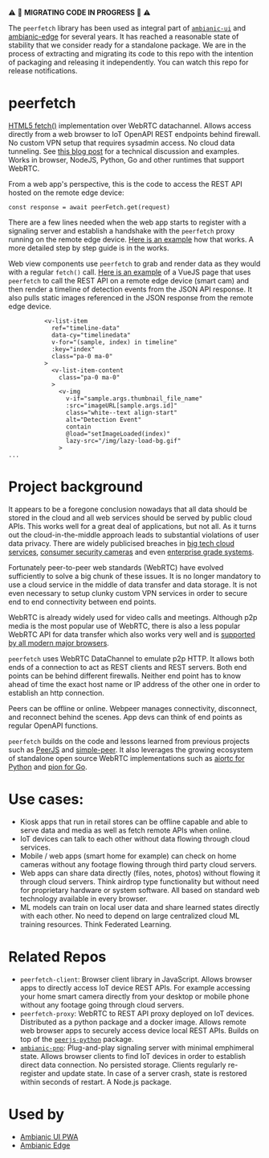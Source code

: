 
:warning: :construction: **MIGRATING CODE IN PROGRESS** :construction: :warning: 

The `peerfetch` library has been used as integral part of [`ambianic-ui`](https://github.com/ambianic/ambianic-ui/blob/master/src/remote/peer-fetch.js) and [ambianic-edge](https://github.com/ambianic/peerjs-python/blob/master/src/peerjs/ext/http_proxy.py) for several years. It has reached a reasonable state of stability that we consider ready for a standalone package. We are in the process of extracting and migrating its code to this repo with the intention of packaging and releasing it independently. You can watch this repo for release notifications.

# peerfetch

[HTML5 fetch()](https://developer.mozilla.org/en-US/docs/Web/API/Fetch_API/Using_Fetch) implementation over WebRTC datachannel. Allows access directly from a web browser to IoT OpenAPI REST endpoints behind firewall. No custom VPN setup that requires sysadmin access. No cloud data tunneling. See [this blog post](https://webrtchacks.com/private-home-surveillance-with-the-webrtc-datachannel/) for a technical discussion and examples. Works in browser, NodeJS, Python, Go and other runtimes that support WebRTC.

From a web app's perspective, this is the code to access the REST API hosted on the remote edge device:

```
const response = await peerFetch.get(request)
```

There are a few lines needed when the web app starts to register with a signaling server and establish a handshake with the `peerfetch` proxy running on the remote edge device. [Here is an example](https://github.com/ambianic/ambianic-ui/blob/cc29e6f4e972d69b17c00b43077a81952be8208e/src/store/pnp.js#L268) how that works. A more detailed step by step guide is in the works.

Web view components use `peerfetch` to grab and render data as they would with a regular `fetch()` call. [Here is an example](https://github.com/ambianic/ambianic-ui/blob/cc29e6f4e972d69b17c00b43077a81952be8208e/src/views/Timeline.vue#L27) of a VueJS page that uses `peerfetch` to call the REST API on a remote edge device (smart cam) and then render a timeline of detection events from the JSON API response. It also pulls static images referenced in the JSON response from the remote edge device.

```vue
          <v-list-item
            ref="timeline-data"
            data-cy="timelinedata"
            v-for="(sample, index) in timeline"
            :key="index"
            class="pa-0 ma-0"
          >
            <v-list-item-content
              class="pa-0 ma-0"
            >
              <v-img
                v-if="sample.args.thumbnail_file_name"
                :src="imageURL[sample.args.id]"
                class="white--text align-start"
                alt="Detection Event"
                contain
                @load="setImageLoaded(index)"
                lazy-src="/img/lazy-load-bg.gif"
              >
...              

```

# Project background

It appears to be a foregone conclusion nowadays that all data should be stored in the cloud and all web services should be served by public cloud APIs. This works well for a great deal of applications, but not all. As it turns out the cloud-in-the-middle approach leads to substantial violations of user data privacy. There are widely publicised breaches in [big tech cloud services](https://blog.storagecraft.com/7-infamous-cloud-security-breaches/), [consumer security cameras](https://www.safewise.com/blog/latest-home-security-breaches-and-responses/) and even [enterprise grade systems](https://www.bloomberg.com/news/articles/2021-03-09/hackers-expose-tesla-jails-in-breach-of-150-000-security-cams).

Fortunately peer-to-peer web standards (WebRTC) have evolved sufficiently to solve a big chunk of these issues. It is no longer mandatory to use a cloud service in the middle of data transfer and data storage. It is not even necessary to setup clunky custom VPN services in order to secure end to end connectivity between end points.

WebRTC is already widely used for video calls and meetings. Although p2p media is the most popular use of WebRTC, there is also a less popular WebRTC API for data transfer which also works very well and is [supported by all modern major browsers](https://developer.mozilla.org/en-US/docs/Web/API/RTCDataChannel#browser_compatibility). 

`peerfetch` uses WebRTC DataChannel to emulate p2p HTTP. It allows both ends of a connection to act as REST clients and REST servers. Both end points can be behind different firewalls. Neither end point has to know ahead of time the exact host name or IP address of the other one in order to establish an http connection. 

Peers can be offline or online. Webpeer manages connectivity, disconnect, and reconnect behind the scenes. App devs can think of end points as regular OpenAPI functions. 

`peerfetch` builds on the code and lessons learned from previous projects such as [PeerJS](https://peerjs.com/) and [simple-peer](https://github.com/feross/simple-peer). It also leverages the growing ecosystem of standalone open source WebRTC implementations such as [aiortc for Python](https://github.com/aiortc/aiortc) and [pion for Go](https://github.com/pion/webrtc).


# Use cases:

- Kiosk apps that run in retail stores can be offline capable and able to serve data and media as well as fetch remote APIs when online. 
- IoT devices can talk to each other without data flowing through cloud services. 
- Mobile / web apps (smart home for example) can check on home cameras without any footage flowing through third party cloud servers. 
- Web apps can share data directly (files, notes, photos) without flowing it through cloud servers. Think airdrop type functionality but without need for proprietary hardware or system software. All based on standard web technology available in every browser. 
- ML models can train on local user data and share learned states directly with each other. No need to depend on large centralized cloud ML training resources. Think Federated Learning. 

# Related Repos

- `peerfetch-client`: Browser client library in JavaScript. Allows browser apps to directly access IoT device REST APIs. For example accessing your home smart camera directly from your desktop or mobile phone without any footage going through cloud servers.
- `peerfetch-proxy`: WebRTC to REST API proxy deployed on IoT devices. Distributed as a python package and a docker image. Allows remote web browser apps to securely access device local REST APIs. Builds on top of the [`peerjs-python`](https://github.com/ambianic/peerjs-python) package.
- [`ambianic-pnp`](https://github.com/ambianic/ambianic-pnp): Plug-and-play signaling server with minimal emphimeral state. Allows browser clients to find IoT devices in order to establish direct data connection. No persisted storage. Clients regularly re-register and update state. In case of a server crash, state is restored within seconds of restart. A Node.js package.

# Used by

- [Ambianic UI PWA](https://github.com/ambianic/ambianic-ui)
- [Ambianic Edge](https://github.com/ambianic/ambianic-edge)
